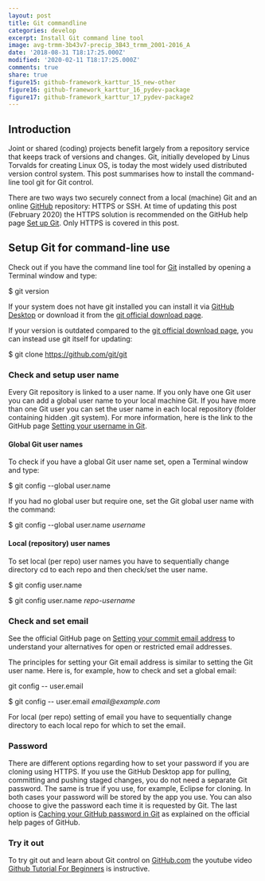 ```yaml
---
layout: post
title: Git commandline
categories: develop
excerpt: Install Git command line tool
image: avg-trmm-3b43v7-precip_3B43_trmm_2001-2016_A
date: '2018-08-31 T18:17:25.000Z'
modified: '2020-02-11 T18:17:25.000Z'
comments: true
share: true
figure15: github-framework_karttur_15_new-other
figure16: github-framework_karttur_16_pydev-package
figure17: github-framework_karttur_17_pydev-package2
---
```


## Introduction

Joint or shared (coding) projects benefit largely from a repository service that keeps track of versions and changes. Git, initially developed by Linus Torvalds for creating Linux OS, is today the most widely used distributed version control system. This post summarises how to install the command-line tool <span class='terminalapp'>git</span> for Git control.

There are two ways two securely connect from a local (machine) Git and an online [GitHub](https://github.com) repository: HTTPS or SSH. At time of updating this post (February 2020) the HTTPS solution is recommended on the GitHub help page [Set up Git](https://help.github.com/en/articles/set-up-git). Only HTTPS is covered in this post.

## Setup Git for command-line use

Check out if you have the command line tool for
[Git](https://git-scm.com) installed by opening a <span class='app'>Terminal</span> window and type:

<span class='terminal'>$ git version</span>

If your system does not have git installed you can install it via [<span class='app'>GitHub Desktop</span>](https://desktop.github.com) or download it from the [git official download page](https://git-scm.com/downloads).

If your version is outdated compared to the [git official download page](https://git-scm.com/downloads), you can instead use git itself for updating:

<span class='terminal'>$ git clone https://github.com/git/git</span>

### Check and setup user name

Every Git repository is linked to a user name. If you only have one Git user you can add a global user name to your local machine Git. If you have more than one Git user you can set the user name in each local repository (folder containing hidden <span class='file'>.git</span> system). For more information, here is the link to the GitHub page [Setting your username in Git](https://help.github.com/en/articles/setting-your-username-in-git).

#### Global Git user names

To check if you have a global Git user name set, open a <span class='app'>Terminal</span> window and type:

<span class='terminal'>$ git config \-\-global user.name</span>

If you had no global user but require one, set the Git global user name with the command:

<span class='terminal'>$ git config \-\-global user.name _username_</span>

#### Local (repository) user names

To set local (per repo) user names you have to sequentially change directory <span class='terminal'>cd</span> to each repo and then check/set the user name.

<span class='terminal'>$ git config user.name</span>

<span class='terminal'>$ git config user.name _repo-username_</span>

### Check and set email

See the official GitHub page on [Setting your commit email address](https://help.github.com/en/articles/setting-your-commit-email-address) to understand your alternatives for open or restricted email addresses.

The principles for setting your Git email address is similar to setting the Git user name. Here is, for example, how to check and set a global email:

<span class='terminal'>git config \-\- user.email</span>

<span class='terminal'>$ git config \-\- user.email _email@example.com_</span>

For local (per repo) setting of email you have to sequentially change directory to each local repo for which to set the email.

### Password

There are different options regarding how to set your password if you are cloning using HTTPS. If you use the <span class='app'>GitHub Desktop</span> app for pulling, committing and pushing staged changes, you do not need a separate Git password. The same is true if you use, for example, <span class='app'>Eclipse</span> for cloning. In both cases your password will be stored by the app you use. You can also choose to give the password each time it is requested by Git. The last option is [Caching your GitHub password in Git](https://help.github.com/en/articles/caching-your-github-password-in-git) as explained on the official help pages of GitHub.

### Try it out

To try <span class='terminalapp'>git</span> out and learn about Git control on [GitHub.com](https://github.com/) the youtube video [Github Tutorial For Beginners](https://www.youtube.com/watch?v=0fKg7e37bQE) is instructive. 
